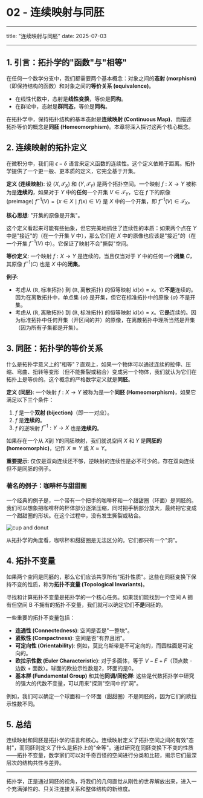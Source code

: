 # 02 - 连续映射与同胚

---

title: "连续映射与同胚"
date: 2025-07-03

---

## 1. 引言：拓扑学的"函数"与"相等"

在任何一个数学分支中，我们都需要两个基本概念：对象之间的**态射 (morphism)**（即保持结构的函数）和对象之间的**等价关系 (equivalence)**。

- 在线性代数中，态射是**线性变换**，等价是**同构**。
- 在群论中，态射是**群同态**，等价是**同构**。

在拓扑学中，保持拓扑结构的基本态射是**连续映射 (Continuous Map)**，而描述拓扑等价的概念是**同胚 (Homeomorphism)**。本章将深入探讨这两个核心概念。

## 2. 连续映射的拓扑定义

在微积分中，我们用 $\epsilon-\delta$ 语言来定义函数的连续性。这个定义依赖于距离。拓扑学提供了一个更一般、更本质的定义，它完全基于开集。

**定义 (连续映射)**:
设 $(X, \mathcal{T}_X)$ 和 $(Y, \mathcal{T}_Y)$ 是两个拓扑空间。一个映射 $f: X \to Y$ 被称为是**连续的**，如果对于 $Y$ 中的**任何**一个开集 $V \in \mathcal{T}_Y$，它在 $f$ 下的原像 (preimage) $f^{-1}(V) = \{x \in X \mid f(x) \in V\}$ 是 $X$ 中的一个开集，即 $f^{-1}(V) \in \mathcal{T}_X$。

**核心思想**: "开集的原像是开集"。

这个定义看起来可能有些抽象，但它完美地抓住了连续性的本质：如果两个点在 $Y$ 中是"接近"的（在一个开集 $V$ 中），那么它们在 $X$ 中的原像也应该是"接近"的（在一个开集 $f^{-1}(V)$ 中）。它保证了映射不会"撕裂"空间。

**等价定义**:
一个映射 $f: X \to Y$ 是连续的，当且仅当对于 $Y$ 中的任何一个**闭集** $C$，其原像 $f^{-1}(C)$ 也是 $X$ 中的**闭集**。

**例子**:

- 考虑从 $(\mathbb{R}, \text{标准拓扑})$ 到 $(\mathbb{R}, \text{离散拓扑})$ 的恒等映射 $id(x)=x$。它**不是**连续的。因为在离散拓扑中，单点集 $\{a\}$ 是开集，但它在标准拓扑中的原像 $\{a\}$ 不是开集。
- 考虑从 $(\mathbb{R}, \text{离散拓扑})$ 到 $(\mathbb{R}, \text{标准拓扑})$ 的恒等映射 $id(x)=x$。它**是**连续的。因为标准拓扑中任何开集（开区间的并）的原像，在离散拓扑中理所当然是开集（因为所有子集都是开集）。

## 3. 同胚：拓扑学的等价关系

什么是拓扑学意义上的"相等"？直观上，如果一个物体可以通过连续的拉伸、压缩、弯曲、扭转等变形（但不能撕裂或粘合）变成另一个物体，我们就认为它们在拓扑上是等价的。这个概念的严格数学定义就是**同胚**。

**定义 (同胚)**:
一个映射 $f: X \to Y$ 被称为是一个**同胚 (Homeomorphism)**，如果它满足以下三个条件：

1. $f$ 是一个**双射 (bijection)**（即一一对应）。
2. $f$ 是**连续的**。
3. $f$ 的逆映射 $f^{-1}: Y \to X$ 也是**连续的**。

如果存在一个从 $X$到 $Y$的同胚映射，我们就说空间 $X$ 和 $Y$ 是**同胚的 (homeomorphic)**，记作 $X \cong Y$ 或 $X \approx Y$。

**重要提示**: 仅仅是双向连续还不够，逆映射的连续性是必不可少的。存在双向连续但不是同胚的例子。

### 著名的例子：咖啡杯与甜甜圈

一个经典的例子是，一个带有一个把手的咖啡杯和一个甜甜圈（环面）是同胚的。我们可以想象把咖啡杯的杯体部分逐渐压缩，同时把手柄部分放大，最终把它变成一个甜甜圈的形状。在这个过程中，没有发生撕裂或粘合。

![cup and donut](https://upload.wikimedia.org/wikipedia/commons/thumb/1/19/Mug_and_Torus_morphism.gif/220px-Mug_and_Torus_morphism.gif)

从拓扑学的角度看，咖啡杯和甜甜圈是无法区分的。它们都只有一个"洞"。

## 4. 拓扑不变量

如果两个空间是同胚的，那么它们应该共享所有"拓扑性质"。这些在同胚变换下保持不变的性质，称为**拓扑不变量 (Topological Invariants)**。

寻找和计算拓扑不变量是拓扑学的一个核心任务。如果我们能找到一个空间 A 拥有但空间 B 不拥有的拓扑不变量，我们就可以确定它们**不是**同胚的。

一些重要的拓扑不变量包括：

- **连通性 (Connectedness)**: 空间是否是"一整块"。
- **紧致性 (Compactness)**: 空间是否"有界且闭"。
- **可定向性 (Orientability)**: 例如，莫比乌斯带是不可定向的，而圆柱面是可定向的。
- **欧拉示性数 (Euler Characteristic)**: 对于多面体，等于 $V - E + F$（顶点数 - 边数 + 面数）。球面的欧拉示性数是2，环面的是0。
- **基本群 (Fundamental Group)** 和其他**同调/同伦群**: 这些是代数拓扑学中研究的强大的代数不变量，可以用来"探测"空间中的"洞"。

例如，我们可以确定一个球面和一个环面（甜甜圈）不是同胚的，因为它们的欧拉示性数不同。

## 5. 总结

连续映射和同胚是拓扑学的语言和核心。连续映射定义了拓扑空间之间的有效"态射"，而同胚则定义了什么是拓扑上的"全等"。通过研究在同胚变换下不变的性质——拓扑不变量，数学家们可以对千奇百怪的空间进行分类和比较，揭示它们最深层次的结构共性与差异。

---

拓扑学，正是通过同胚的视角，将我们的几何直觉从刚性的世界解放出来，进入一个充满弹性的、只关注连接关系和整体结构的新维度。
